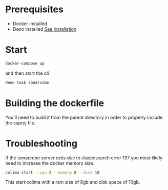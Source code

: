 # Prerequisites

- Docker installed
- Deno installed [See installation](https://docs.deno.com/runtime/getting_started/installation/)

# Start
```bash
docker-compose up
```

and then start the cli

```bash
deno task sonarcube
```


# Building the dockerfile

You'll need to build it from the parent directory in order to properly include the csproj file.

# Troubleshooting

If the sonarcube server exits due to elasticsearch error 137 you most likely need to increase the docker memory size.

```bash
colima start --cpu 2 --memory 8 --disk 10 
```

This start colima with a ram size of 8gb and disk space of 10gb. 
